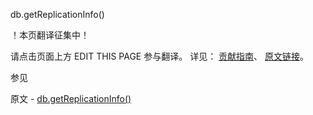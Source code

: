 db.getReplicationInfo()

 ！本页翻译征集中！

请点击页面上方 EDIT THIS PAGE 参与翻译。
详见：
[贡献指南]( https://github.com/whaleal/MongoDB-Manual-zh/blob/master/CONTRIBUTING.md )、
[原文链接](  https://docs.mongodb.com/manual/reference/method/db.getReplicationInfo/  )。

 参见

原文 - [db.getReplicationInfo()]( https://docs.mongodb.com/manual/reference/method/db.getReplicationInfo/ )

